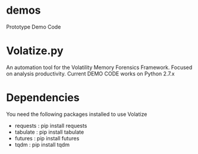 # demos
Prototype Demo Code


# Volatize.py
An automation tool for the Volatility Memory Forensics Framework. Focused on analysis productivity.
Current DEMO CODE works on Python 2.7.x

# Dependencies
You need the following packages installed to use Volatize
- requests  : pip install requests
- tabulate  : pip install tabulate
- futures   : pip install futures
- tqdm      : pip install tqdm
